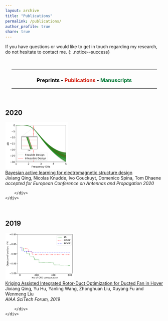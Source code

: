 ```yaml
---
layout: archive
title: "Publications"
permalink: /publications/
author_profile: true
share: true
---
```


If you have questions or would like to get in touch regarding my research, do not hesitate to contact me.
{: .notice--success}


<div class="row" style="padding:20px">
    <div class="col-xs-13 col-sm-8 col-md-8">
        <div class="row"><a name="papers"></a>
            <hr class="bigHr">
            <center><h3><font color=#000000>Preprints</font> - <font color=#D32011>Publications</font> - <font color=#007A36> Manuscripts</font></h3></center>
            <hr>
        </div>
    </div>
</div>


## 2020

<div class="publication">
    <link rel="stylesheet" href="/assets/css/my.css">
    <div class="img"><a href=""><img class="img_responsive" src="https://github.com/TsingQAQ/Image-Lib/blob/master/figure_for_pwebsite/EM.png?raw=true" width="200" height="150"></a></div>
    <div class="text">
        <div class="title"><a name="xiaICLR2019" href="http://lis.csail.mit.edu/pubs/xia-iclr19.pdf">Bayesian active learning for electromagnetic
            structure design</a></div>
        <div class="authors">Jixiang Qing, Nicolas Knudde, Ivo Couckuyt, Domenico Spina, Tom Dhaene
        </div>
        <div>
            <em>accepted for European Conference on Antennas and Propagation 2020</em>
            <br>

        </div>
    </div>
</div>
<br>

## 2019

<div class="publication">
    <link rel="stylesheet" href="/assets/css/my.css">
    <div class="img"><a href="http://lis.csail.mit.edu/pubs/xia-iclr19.pdf"><img class="img_responsive" src="https://github.com/TsingQAQ/Image-Lib/blob/master/figure_for_pwebsite/opt_history.png?raw=true" width="220" height="150"></a></div>
    <div class="text">
        <div class="title"><a name="xiaICLR2019" href="https://arc.aiaa.org/doi/abs/10.2514/6.2019-0007">Kriging Assisted Integrated Rotor-Duct Optimization for Ducted Fan in Hover</a></div>
        <div class="authors">Jixiang Qing, Yu Hu, Yanling Wang, Zhonghuan Liu, Xuyang Fu and Wenmeng Liu
        </div>
        <div>
            <em>AIAA SciTech Forum, 2019</em>
            <br>

        </div>
    </div>
</div>
<br>

